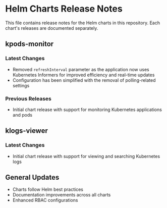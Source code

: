 # Helm Charts Release Notes

This file contains release notes for the Helm charts in this repository. Each chart's releases are documented separately.

## kpods-monitor

### Latest Changes

- Removed `refreshInterval` parameter as the application now uses Kubernetes Informers for improved efficiency and real-time updates
- Configuration has been simplified with the removal of polling-related settings

### Previous Releases

- Initial chart release with support for monitoring Kubernetes applications and pods

## klogs-viewer 

### Latest Changes

- Initial chart release with support for viewing and searching Kubernetes logs

## General Updates

- Charts follow Helm best practices
- Documentation improvements across all charts
- Enhanced RBAC configurations